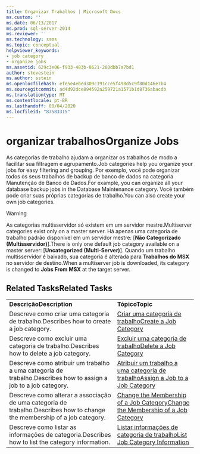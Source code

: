 ```yaml
---
title: Organizar Trabalhos | Microsoft Docs
ms.custom: ''
ms.date: 06/13/2017
ms.prod: sql-server-2014
ms.reviewer: ''
ms.technology: ssms
ms.topic: conceptual
helpviewer_keywords:
- job category
- organize jobs
ms.assetid: 629c3e06-f933-483b-8621-280dbb7a7bd1
author: stevestein
ms.author: sstein
ms.openlocfilehash: efe5e4ebed309c191cce5f498d5c9f80d146e7b4
ms.sourcegitcommit: ad4d92dce894592a259721a1571b1d8736abacdb
ms.translationtype: MT
ms.contentlocale: pt-BR
ms.lasthandoff: 08/04/2020
ms.locfileid: "87583315"
---
```

# <a name="organize-jobs"></a><span data-ttu-id="7bb61-102">organizar trabalhos</span><span class="sxs-lookup"><span data-stu-id="7bb61-102">Organize Jobs</span></span>
  <span data-ttu-id="7bb61-103">As categorias de trabalho ajudam a organizar os trabalhos de modo a facilitar sua filtragem e agrupamento.</span><span class="sxs-lookup"><span data-stu-id="7bb61-103">Job categories help you organize your jobs for easy filtering and grouping.</span></span> <span data-ttu-id="7bb61-104">Por exemplo, você pode organizar todos os seus trabalhos de backup de banco de dados na categoria Manutenção de Banco de Dados.</span><span class="sxs-lookup"><span data-stu-id="7bb61-104">For example, you can organize all your database backup jobs in the Database Maintenance category.</span></span> <span data-ttu-id="7bb61-105">Você também pode criar suas próprias categorias de trabalho.</span><span class="sxs-lookup"><span data-stu-id="7bb61-105">You can also create your own job categories.</span></span>  
  
> [!WARNING]  
>  <span data-ttu-id="7bb61-106">As categorias multisservidor só existem em um servidor mestre.</span><span class="sxs-lookup"><span data-stu-id="7bb61-106">Multiserver categories exist only on a master server.</span></span> <span data-ttu-id="7bb61-107">Há apenas uma categoria de trabalho padrão disponível em um servidor mestre: [**Não Categorizado (Multisservidor)**].</span><span class="sxs-lookup"><span data-stu-id="7bb61-107">There is only one default job category available on a master server: [**Uncategorized (Multi-Server)**].</span></span> <span data-ttu-id="7bb61-108">Quando um trabalho multisservidor é baixado, sua categoria é alterada para **Trabalhos do MSX** no servidor de destino.</span><span class="sxs-lookup"><span data-stu-id="7bb61-108">When a multiserver job is downloaded, its category is changed to **Jobs From MSX** at the target server.</span></span>  
  
## <a name="related-tasks"></a><span data-ttu-id="7bb61-109">Related Tasks</span><span class="sxs-lookup"><span data-stu-id="7bb61-109">Related Tasks</span></span>  
  
|||  
|-|-|  
|<span data-ttu-id="7bb61-110">**Descrição**</span><span class="sxs-lookup"><span data-stu-id="7bb61-110">**Description**</span></span>|<span data-ttu-id="7bb61-111">**Tópico**</span><span class="sxs-lookup"><span data-stu-id="7bb61-111">**Topic**</span></span>|  
|<span data-ttu-id="7bb61-112">Descreve como criar uma categoria de trabalho.</span><span class="sxs-lookup"><span data-stu-id="7bb61-112">Describes how to create a job category.</span></span>|[<span data-ttu-id="7bb61-113">Criar uma categoria de trabalho</span><span class="sxs-lookup"><span data-stu-id="7bb61-113">Create a Job Category</span></span>](create-a-job-category.md)|  
|<span data-ttu-id="7bb61-114">Descreve como excluir uma categoria de trabalho.</span><span class="sxs-lookup"><span data-stu-id="7bb61-114">Describes how to delete a job category.</span></span>|[<span data-ttu-id="7bb61-115">Excluir uma categoria de trabalho</span><span class="sxs-lookup"><span data-stu-id="7bb61-115">Delete a Job Category</span></span>](delete-a-job-category.md)|  
|<span data-ttu-id="7bb61-116">Descreve como atribuir um trabalho a uma categoria de trabalho.</span><span class="sxs-lookup"><span data-stu-id="7bb61-116">Describes how to assign a job to a job category.</span></span>|[<span data-ttu-id="7bb61-117">Atribuir um trabalho a uma categoria de trabalho</span><span class="sxs-lookup"><span data-stu-id="7bb61-117">Assign a Job to a Job Category</span></span>](assign-a-job-to-a-job-category.md)|  
|<span data-ttu-id="7bb61-118">Descreve como alterar a associação de uma categoria de trabalho.</span><span class="sxs-lookup"><span data-stu-id="7bb61-118">Describes how to change the membership of a job category.</span></span>|[<span data-ttu-id="7bb61-119">Change the Membership of a Job Category</span><span class="sxs-lookup"><span data-stu-id="7bb61-119">Change the Membership of a Job Category</span></span>](change-the-membership-of-a-job-category.md)|  
|<span data-ttu-id="7bb61-120">Descreve como listar as informações de categoria.</span><span class="sxs-lookup"><span data-stu-id="7bb61-120">Describes how to list the category information.</span></span>|[<span data-ttu-id="7bb61-121">Listar informações de categoria de trabalho</span><span class="sxs-lookup"><span data-stu-id="7bb61-121">List Job Category Information</span></span>](list-job-category-information.md)|  
  
  
